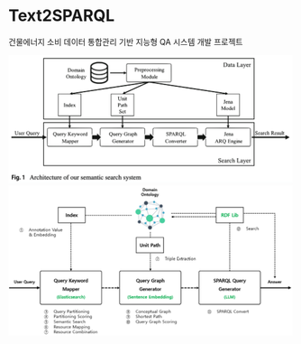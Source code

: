 # Text2SPARQL
건물에너지 소비 데이터 통합관리 기반 지능형 QA 시스템 개발 프로젝트

![image1](https://github.com/oiehhun/Text-to-SPARQL/blob/main/assets/%E1%84%80%E1%85%B3%E1%84%85%E1%85%B5%E1%86%B71.png?raw=true)
![image2](https://github.com/oiehhun/Text-to-SPARQL/blob/main/assets/%E1%84%80%E1%85%B3%E1%84%85%E1%85%B5%E1%86%B7.png?raw=true)

